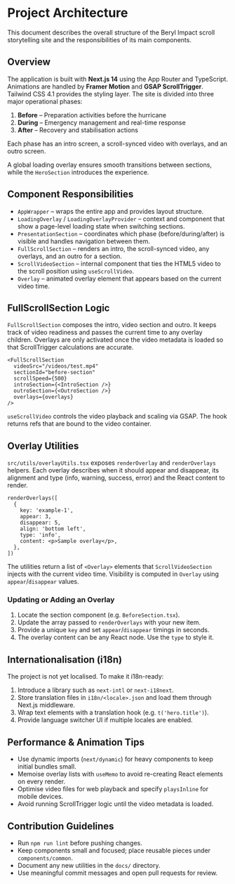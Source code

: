 # Project Architecture

This document describes the overall structure of the Beryl Impact scroll storytelling site and the responsibilities of its main components.

## Overview

The application is built with **Next.js 14** using the App Router and TypeScript. Animations are handled by **Framer Motion** and **GSAP ScrollTrigger**. Tailwind CSS 4.1 provides the styling layer. The site is divided into three major operational phases:

1. **Before** – Preparation activities before the hurricane
2. **During** – Emergency management and real-time response
3. **After** – Recovery and stabilisation actions

Each phase has an intro screen, a scroll-synced video with overlays, and an outro screen.

A global loading overlay ensures smooth transitions between sections, while the `HeroSection` introduces the experience.

## Component Responsibilities

- `AppWrapper` – wraps the entire app and provides layout structure.
- `LoadingOverlay` / `LoadingOverlayProvider` – context and component that show a page-level loading state when switching sections.
- `PresentationSection` – coordinates which phase (before/during/after) is visible and handles navigation between them.
- `FullScrollSection` – renders an intro, the scroll-synced video, any overlays, and an outro for a section.
- `ScrollVideoSection` – internal component that ties the HTML5 video to the scroll position using `useScrollVideo`.
- `Overlay` – animated overlay element that appears based on the current video time.

## FullScrollSection Logic

`FullScrollSection` composes the intro, video section and outro. It keeps track of video readiness and passes the current time to any overlay children. Overlays are only activated once the video metadata is loaded so that ScrollTrigger calculations are accurate.

```tsx
<FullScrollSection
  videoSrc="/videos/test.mp4"
  sectionId="before-section"
  scrollSpeed={500}
  introSection={<IntroSection />}
  outroSection={<OutroSection />}
  overlays={overlays}
/>
```

`useScrollVideo` controls the video playback and scaling via GSAP. The hook returns refs that are bound to the video container.

## Overlay Utilities

`src/utils/overlayUtils.tsx` exposes `renderOverlay` and `renderOverlays` helpers. Each overlay describes when it should appear and disappear, its alignment and type (info, warning, success, error) and the React content to render.

```tsx
renderOverlays([
  {
    key: 'example-1',
    appear: 3,
    disappear: 5,
    align: 'bottom left',
    type: 'info',
    content: <p>Sample overlay</p>,
  },
])
```

The utilities return a list of `<Overlay>` elements that `ScrollVideoSection` injects with the current video time. Visibility is computed in `Overlay` using `appear`/`disappear` values.

### Updating or Adding an Overlay

1. Locate the section component (e.g. `BeforeSection.tsx`).
2. Update the array passed to `renderOverlays` with your new item.
3. Provide a unique `key` and set `appear`/`disappear` timings in seconds.
4. The overlay content can be any React node. Use the `type` to style it.

## Internationalisation (i18n)

The project is not yet localised. To make it i18n-ready:

1. Introduce a library such as `next-intl` or `next-i18next`.
2. Store translation files in `i18n/<locale>.json` and load them through Next.js middleware.
3. Wrap text elements with a translation hook (e.g. `t('hero.title')`).
4. Provide language switcher UI if multiple locales are enabled.

## Performance & Animation Tips

- Use dynamic imports (`next/dynamic`) for heavy components to keep initial bundles small.
- Memoise overlay lists with `useMemo` to avoid re-creating React elements on every render.
- Optimise video files for web playback and specify `playsInline` for mobile devices.
- Avoid running ScrollTrigger logic until the video metadata is loaded.

## Contribution Guidelines

- Run `npm run lint` before pushing changes.
- Keep components small and focused; place reusable pieces under `components/common`.
- Document any new utilities in the `docs/` directory.
- Use meaningful commit messages and open pull requests for review.

